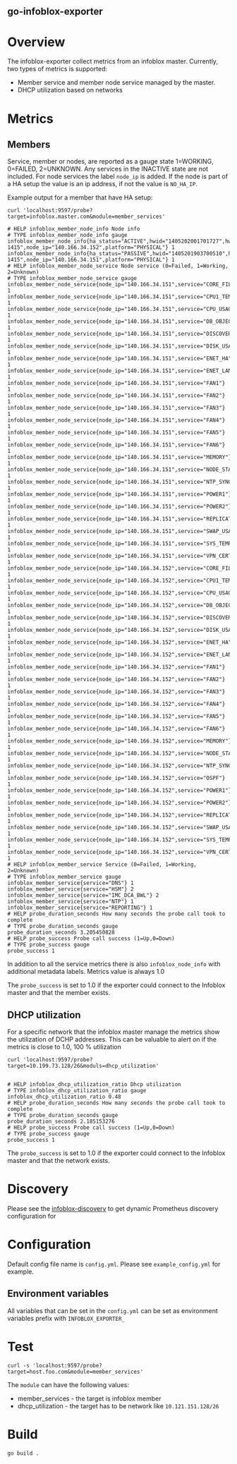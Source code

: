 go-infoblox-exporter
----------------------
# Overview
The infoblox-exporter collect metrics from an infoblox master.
Currently, two types of metrics is supported:
- Member service and member node service managed by the master.
- DHCP utilization based on networks

# Metrics
## Members 
Service, member or nodes, are reported as a gauge state 1=WORKING, 0=FAILED, 2=UNKNOWN. 
Any services in the INACTIVE state are not included. 
For node services the label `node_ip` is added. If the node is part of a HA setup the value is an
ip address, if not the value is `NO_HA_IP`.

Example output for a member that have HA setup:
```shell
curl 'localhost:9597/probe?target=infoblox.master.com&module=member_services'
```
```text
# HELP infoblox_member_node_info Node info
# TYPE infoblox_member_node_info gauge
infoblox_member_node_info{ha_status="ACTIVE",hwid="1405202001701727",hwtype="IB-1415",node_ip="140.166.34.152",platform="PHYSICAL"} 1
infoblox_member_node_info{ha_status="PASSIVE",hwid="1405201903700510",hwtype="IB-1415",node_ip="140.166.34.151",platform="PHYSICAL"} 1
# HELP infoblox_member_node_service Node service (0=Failed, 1=Working, 2=Unknown)
# TYPE infoblox_member_node_service gauge
infoblox_member_node_service{node_ip="140.166.34.151",service="CORE_FILES"} 1
infoblox_member_node_service{node_ip="140.166.34.151",service="CPU1_TEMP"} 1
infoblox_member_node_service{node_ip="140.166.34.151",service="CPU_USAGE"} 1
infoblox_member_node_service{node_ip="140.166.34.151",service="DB_OBJECT"} 1
infoblox_member_node_service{node_ip="140.166.34.151",service="DISCOVERY_CAPACITY"} 1
infoblox_member_node_service{node_ip="140.166.34.151",service="DISK_USAGE"} 1
infoblox_member_node_service{node_ip="140.166.34.151",service="ENET_HA"} 1
infoblox_member_node_service{node_ip="140.166.34.151",service="ENET_LAN"} 1
infoblox_member_node_service{node_ip="140.166.34.151",service="FAN1"} 1
infoblox_member_node_service{node_ip="140.166.34.151",service="FAN2"} 1
infoblox_member_node_service{node_ip="140.166.34.151",service="FAN3"} 1
infoblox_member_node_service{node_ip="140.166.34.151",service="FAN4"} 1
infoblox_member_node_service{node_ip="140.166.34.151",service="FAN5"} 1
infoblox_member_node_service{node_ip="140.166.34.151",service="FAN6"} 1
infoblox_member_node_service{node_ip="140.166.34.151",service="MEMORY"} 1
infoblox_member_node_service{node_ip="140.166.34.151",service="NODE_STATUS"} 1
infoblox_member_node_service{node_ip="140.166.34.151",service="NTP_SYNC"} 1
infoblox_member_node_service{node_ip="140.166.34.151",service="POWER1"} 1
infoblox_member_node_service{node_ip="140.166.34.151",service="POWER2"} 1
infoblox_member_node_service{node_ip="140.166.34.151",service="REPLICATION"} 1
infoblox_member_node_service{node_ip="140.166.34.151",service="SWAP_USAGE"} 1
infoblox_member_node_service{node_ip="140.166.34.151",service="SYS_TEMP"} 1
infoblox_member_node_service{node_ip="140.166.34.151",service="VPN_CERT"} 1
infoblox_member_node_service{node_ip="140.166.34.152",service="CORE_FILES"} 1
infoblox_member_node_service{node_ip="140.166.34.152",service="CPU1_TEMP"} 1
infoblox_member_node_service{node_ip="140.166.34.152",service="CPU_USAGE"} 1
infoblox_member_node_service{node_ip="140.166.34.152",service="DB_OBJECT"} 1
infoblox_member_node_service{node_ip="140.166.34.152",service="DISCOVERY_CAPACITY"} 1
infoblox_member_node_service{node_ip="140.166.34.152",service="DISK_USAGE"} 1
infoblox_member_node_service{node_ip="140.166.34.152",service="ENET_HA"} 1
infoblox_member_node_service{node_ip="140.166.34.152",service="ENET_LAN"} 1
infoblox_member_node_service{node_ip="140.166.34.152",service="FAN1"} 1
infoblox_member_node_service{node_ip="140.166.34.152",service="FAN2"} 1
infoblox_member_node_service{node_ip="140.166.34.152",service="FAN3"} 1
infoblox_member_node_service{node_ip="140.166.34.152",service="FAN4"} 1
infoblox_member_node_service{node_ip="140.166.34.152",service="FAN5"} 1
infoblox_member_node_service{node_ip="140.166.34.152",service="FAN6"} 1
infoblox_member_node_service{node_ip="140.166.34.152",service="MEMORY"} 1
infoblox_member_node_service{node_ip="140.166.34.152",service="NODE_STATUS"} 1
infoblox_member_node_service{node_ip="140.166.34.152",service="NTP_SYNC"} 1
infoblox_member_node_service{node_ip="140.166.34.152",service="OSPF"} 1
infoblox_member_node_service{node_ip="140.166.34.152",service="POWER1"} 1
infoblox_member_node_service{node_ip="140.166.34.152",service="POWER2"} 1
infoblox_member_node_service{node_ip="140.166.34.152",service="REPLICATION"} 1
infoblox_member_node_service{node_ip="140.166.34.152",service="SWAP_USAGE"} 1
infoblox_member_node_service{node_ip="140.166.34.152",service="SYS_TEMP"} 1
infoblox_member_node_service{node_ip="140.166.34.152",service="VPN_CERT"} 1
# HELP infoblox_member_service Service (0=Failed, 1=Working, 2=Unknown)
# TYPE infoblox_member_service gauge
infoblox_member_service{service="DNS"} 1
infoblox_member_service{service="HSM"} 2
infoblox_member_service{service="IMC_DCA_BWL"} 2
infoblox_member_service{service="NTP"} 1
infoblox_member_service{service="REPORTING"} 1
# HELP probe_duration_seconds How many seconds the probe call took to complete
# TYPE probe_duration_seconds gauge
probe_duration_seconds 3.205450828
# HELP probe_success Probe call success (1=Up,0=Down)
# TYPE probe_success gauge
probe_success 1

```
In addition to all the service metrics there is also `infoblox_node_info` with additional metadata 
labels. Metrics value is always 1.0

The `probe_success` is set to 1.0 if the exporter could connect to the Infoblox master and that the 
member exists.

## DHCP utilization
For a specific network that the infoblox master manage the metrics show the utilization of DCHP 
addresses. This can be valuable to alert on if the metrics is close to 1.0, 100 % utilization  

```shell
curl 'localhost:9597/probe?target=10.199.73.128/26&moduls=dhcp_utilization'
```
```text
 
# HELP infoblox_dhcp_utilization_ratio Dhcp utilization
# TYPE infoblox_dhcp_utilization_ratio gauge
infoblox_dhcp_utilization_ratio 0.48
# HELP probe_duration_seconds How many seconds the probe call took to complete
# TYPE probe_duration_seconds gauge
probe_duration_seconds 2.185153276
# HELP probe_success Probe call success (1=Up,0=Down)
# TYPE probe_success gauge
probe_success 1
```
The `probe_success` is set to 1.0 if the exporter could connect to the Infoblox master and that the
network exists.

# Discovery 
Please see the [infoblox-discovery](https://github.com/thenodon/infoblox_discovery)
to get dynamic Prometheus discovery configuration for   

# Configuration
Default config file name is `config.yml`. Please see `example_config.yml` for example.

## Environment variables
All variables that can be set in the `config.yml` can be set as environment variables prefix with `INFOBLOX_EXPORTER_`


# Test
```
curl -s 'localhost:9597/probe?target=host.foo.com&module=member_services' 
```

The `module` can have the following values:
- member_services - the target is infoblox member
- dhcp_utilization - the target has to be network like `10.121.151.128/26`

# Build

```shell
go build .
```